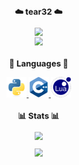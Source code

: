 ### <p align="center">☁️ tear32 ☁️</p>
<p align= "center">
  <img src="[https://komarev.com/ghpvc/?username=waxnet](https://komarev.com/ghpvc/?username=tear32)">
  <br>
  <img src="[https://img.shields.io/badge/-waxnet%230078-0078f2?style=flat&logo=Discord&logoColor=white](https://img.shields.io/badge/-tear34-0078f4?style=flat&logo=Discord&logoColor=white)https://img.shields.io/badge/-tear34-0078f4?style=flat&logo=Discord&logoColor=white">
</p>

### <p align="center">📜 Languages 📜</p>
<p align= "center">
  <a href="https://www.python.org" target="_blank" rel="noreferrer">
    <img src="https://raw.githubusercontent.com/devicons/devicon/master/icons/python/python-original.svg" alt="python" width="40" height="40">
  </a>
  <a href="https://learn.microsoft.com/en-en/cpp" target="_blank" rel="noreferrer">
    <img src="https://raw.githubusercontent.com/devicons/devicon/master/icons/cplusplus/cplusplus-original.svg" alt="cpp" width="40" height="40">
  </a>
  <a href="https://www.lua.org" target="_blank" rel="noreferrer">
    <img src="https://raw.githubusercontent.com/devicons/devicon/master/icons/lua/lua-original-wordmark.svg" alt="lua" width="40" height="40">
  </a>
</p>

### <p align="center">📊 Stats 📊</p>
<p align="center">
  <img src="https://github-readme-stats.vercel.app/api?username=tear32&count_private=true&show_icons=true&theme=dark">
</p>
<p align="center">
  <img src="https://github-readme-stats.vercel.app/api/top-langs/?username=tear32&layout=compact&theme=dark">
</p>
